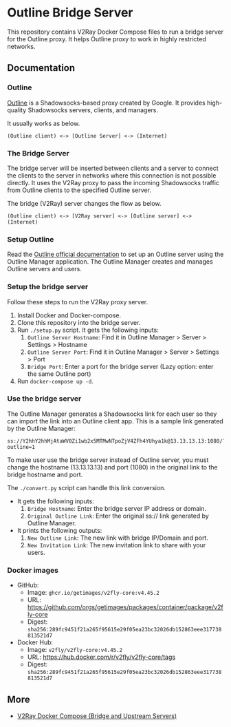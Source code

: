 # Outline Bridge Server

This repository contains V2Ray Docker Compose files to run a bridge server for the Outline proxy.
It helps Outline proxy to work in highly restricted networks.

## Documentation

### Outline

[Outline](https://getoutline.org) is a Shadowsocks-based proxy created by Google.
It provides high-quality Shadowsocks servers, clients, and managers.

It usually works as below.

```
(Outline client) <-> [Outline Server] <-> (Internet)
```

### The Bridge Server

The bridge server will be inserted between clients and a server to connect the clients to the server
in networks where this connection is not possible directly.
It uses the V2Ray proxy to pass the incoming Shadowsocks traffic from Outline clients to the specified Outline server.

The bridge (V2Ray) server changes the flow as below.

```
(Outline client) <-> [V2Ray server] <-> [Outline server] <-> (Internet)
```

### Setup Outline

Read the [Outline official documentation](https://getoutline.org) to set up an Outline server using the Outline Manager application.
The Outline Manager creates and manages Outline servers and users.

### Setup the bridge server

Follow these steps to run the V2Ray proxy server.

1. Install Docker and Docker-compose.
1. Clone this repository into the bridge server.
1. Run `./setup.py` script. It gets the following inputs:
    1. `Outline Server Hostname`: Find it in Outline Manager > Server > Settings > Hostname
    1. `Outline Server Port`: Find it in Outline Manager > Server > Settings > Port
    1. `Bridge Port`: Enter a port for the bridge server (Lazy option: enter the same Outline port)
1. Run `docker-compose up -d`.

### Use the bridge server

The Outline Manager generates a Shadowsocks link for each user so they can import the link into an Outline client app.
This is a sample link generated by the Outline Manager:

```
ss://Y2hhY2hhMjAtaWV0Zi1wb2x5MTMwNTpoZjV4ZFh4YUhya1k@13.13.13.13:1080/?outline=1
```

To make user use the bridge server instead of Outline server,
you must change the hostname (13.13.13.13) and port (1080) in the original link to the bridge hostname and port.


The `./convert.py` script can handle this link conversion.

* It gets the following inputs:
   1. `Bridge Hostname`: Enter the bridge server IP address or domain.
   1. `Original Outline Link`: Enter the original ss:// link generated by Outline Manager.
* It prints the following outputs:
   1. `New Outline Link`: The new link with bridge IP/Domain and port.
   1. `New Invitation Link`: The new invitation link to share with your users.

### Docker images

* GitHub:
    * Image: ```ghcr.io/getimages/v2fly-core:v4.45.2```
    * URL: https://github.com/orgs/getimages/packages/container/package/v2fly-core
    * Digest: `sha256:289fc9451f21a265f95615e29f05ea23bc32026db152863eee317738813521d7`
* Docker Hub:
    * Image: ```v2fly/v2fly-core:v4.45.2```
    * URL: https://hub.docker.com/r/v2fly/v2fly-core/tags
    * Digest: `sha256:289fc9451f21a265f95615e29f05ea23bc32026db152863eee317738813521d7`

## More

* [V2Ray Docker Compose (Bridge and Upstream Servers)](https://github.com/miladrahimi/v2ray-docker-compose)
